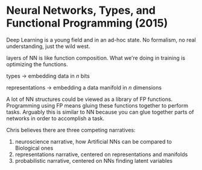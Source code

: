 # Neural Networks, Types, and Functional Programming (2015)

Deep Learning is a young field and in an ad-hoc state. No formalism, no real understanding, just the wild west.

layers of NN is like function composition. What we're doing in training is optimizing the functions.

types → embedding data in *n* bits

representations → embedding a data manifold in *n* dimensions

A lot of NN structures could be viewed as a library of FP functions. Programming using FP means gluing these functions together to perform tasks. Arguably this is similar to NN because you can glue together parts of networks in order to accomplish a task.

Chris believes there are three competing narratives:

1. neuroscience narrative, how Artificial NNs can be compared to Biological ones
2. representations narrative, centered on representations and manifolds
3. probabilistic narrative, centered on NNs finding latent variables